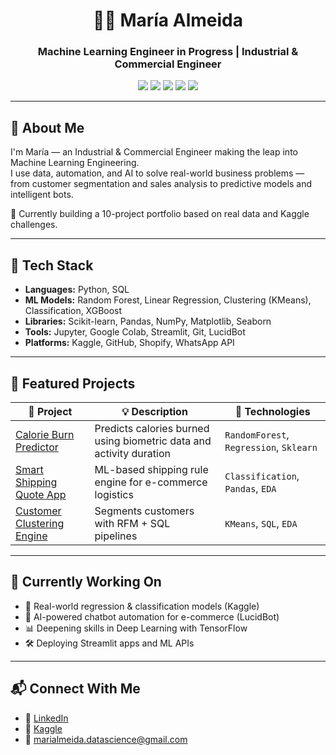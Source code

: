<h1 align="center">👩‍💻 María Almeida</h1>
<h3 align="center">Machine Learning Engineer in Progress | Industrial & Commercial Engineer</h3>

<p align="center">
  <a href="https://www.python.org/" target="_blank"><img src="https://img.shields.io/badge/Python-3670A0?style=for-the-badge&logo=python&logoColor=white"/></a>
  <a href="https://www.mysql.com/" target="_blank"><img src="https://img.shields.io/badge/SQL-025E8C?style=for-the-badge&logo=mysql&logoColor=white"/></a>
  <a href="https://scikit-learn.org/" target="_blank"><img src="https://img.shields.io/badge/Scikit--Learn-F7931E?style=for-the-badge&logo=scikit-learn&logoColor=white"/></a>
  <a href="https://pandas.pydata.org/" target="_blank"><img src="https://img.shields.io/badge/Pandas-150458?style=for-the-badge&logo=pandas&logoColor=white"/></a>
  <a href="https://www.kaggle.com/marialmeidap" target="_blank"><img src="https://img.shields.io/badge/Kaggle-20BEFF?style=for-the-badge&logo=kaggle&logoColor=white"/></a>
</p>

---

## 👋 About Me

I'm María — an Industrial & Commercial Engineer making the leap into Machine Learning Engineering.  
I use data, automation, and AI to solve real-world business problems — from customer segmentation and sales analysis to predictive models and intelligent bots.

🔎 Currently building a 10-project portfolio based on real data and Kaggle challenges.

---

## 🧠 Tech Stack

- **Languages:** Python, SQL  
- **ML Models:** Random Forest, Linear Regression, Clustering (KMeans), Classification, XGBoost  
- **Libraries:** Scikit-learn, Pandas, NumPy, Matplotlib, Seaborn  
- **Tools:** Jupyter, Google Colab, Streamlit, Git, LucidBot  
- **Platforms:** Kaggle, GitHub, Shopify, WhatsApp API

---

## 🚀 Featured Projects

| 🔗 Project | 💡 Description | 🧰 Technologies |
|-----------|----------------|----------------|
| [Calorie Burn Predictor](https://github.com/marialmeidap/ml-calorie-predictor-kaggle) | Predicts calories burned using biometric data and activity duration | `RandomForest`, `Regression`, `Sklearn` |
| [Smart Shipping Quote App](https://github.com/marialmeidap/smart-shipping-quote-app) | ML-based shipping rule engine for e-commerce logistics | `Classification`, `Pandas`, `EDA` |
| [Customer Clustering Engine](https://github.com/marialmeidap/smart-clustering-engine-customer-segmentation) | Segments customers with RFM + SQL pipelines | `KMeans`, `SQL`, `EDA` |

---

## 🔧 Currently Working On

- 🧪 Real-world regression & classification models (Kaggle)
- 🤖 AI-powered chatbot automation for e-commerce (LucidBot)
- 📊 Deepening skills in Deep Learning with TensorFlow
- 🛠️ Deploying Streamlit apps and ML APIs

---

## 📬 Connect With Me

- 💼 [LinkedIn](https://www.linkedin.com/in/marialmeidap)
- 🧠 [Kaggle](https://www.kaggle.com/marialmeidap)
- 📧 marialmeida.datascience@gmail.com
